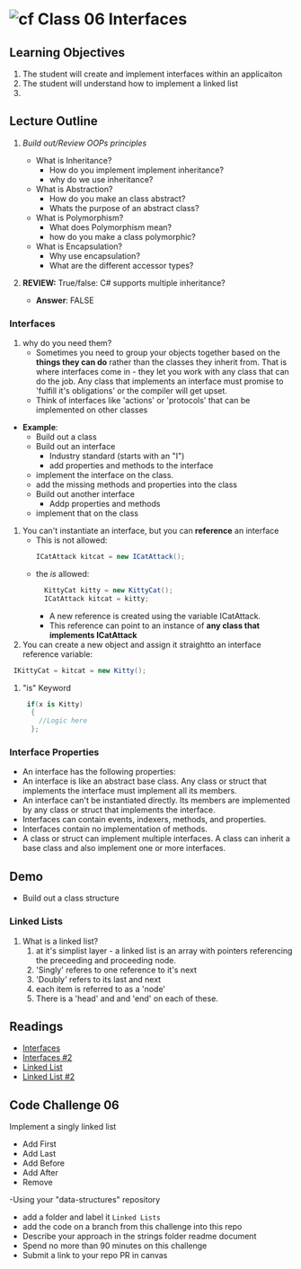 # ![cf](http://i.imgur.com/7v5ASc8.png) Class 06 Interfaces

## Learning Objectives
1. The student will create and implement interfaces within an applicaiton
2. The student will understand how to implement a linked list
3. 

## Lecture Outline
   
1. *Build out/Review OOPs principles*
   - What is Inheritance?
     - How do you implement implement inheritance?
     - why do we use inheritance?
   - What is Abstraction?
     - How do you make an class abstract?
     - Whats the purpose of an abstract class?
   - What is Polymorphism?
     - What does Polymorphism mean?
     - how do you make a class polymorphic?
   - What is Encapsulation?
     - Why use encapsulation?
     - What are the different accessor types?

1. **REVIEW:** True/false: C# supports multiple inheritance?
      - **Answer**: FALSE

### **Interfaces**
   1. why do you need them?
      - Sometimes you need to group your objects together based on the **things they can do** rather than the classes they inherit from.
      That is where interfaces come in - they let you work with any class that can do the job. 
      Any class that implements an interface must promise to 'fulfill it's obligations' or the compiler will get upset. 
      - Think of interfaces like 'actions' or 'protocols' that can be implemented on other classes
   - **Example**:
      - Build out a class
      - Build out an interface
        - Industry standard (starts with an "I")
        - add properties and methods to the interface
      - implement the interface on the class.
      - add the missing methods and properties into the class
      - Build out another interface
        - Addp properties and methods
      - implement that on the class

   1. You can't instantiate an interface, but you can **reference** an interface
        - This is not allowed:
            ```csharp
            ICatAttack kitcat = new ICatAttack();
            ```
        - the *is* allowed:
          ```csharp 
            KittyCat kitty = new KittyCat();
            ICatAttack kitcat = kitty;
           ```
            - A new reference is created using the variable ICatAttack.
            - This reference can point to an instance of **any class that implements ICatAttack**
   1. You can create a new object and assign it straightto an interface reference variable:
   ```csharp
    IKittyCat = kitcat = new Kitty();
   ```

   1. "is" Keyword
      ```csharp
       if(x is Kitty)
        {
          //Logic here
        };
         ```

### Interface Properties

- An interface has the following properties:
- An interface is like an abstract base class. Any class or struct that implements the interface must implement all its members.
- An interface can't be instantiated directly. Its members are implemented by any class or struct that implements the interface.
- Interfaces can contain events, indexers, methods, and properties.
- Interfaces contain no implementation of methods.
- A class or struct can implement multiple interfaces. A class can inherit a base class and also implement one or more interfaces.
   

## Demo
- Build out a class structure


### Linked Lists
  1. What is a linked list?
     1. at it's simplist layer - a linked list is an array with pointers referencing the preceeding and proceeding node.  
     2. 'Singly' referes to one reference to it's next
     3. 'Doubly' refers to its last and next
     4. each item is referred to as a 'node'
     5. There is a 'head' and and 'end' on each of these. 
     

## Readings
- [Interfaces](https://docs.microsoft.com/en-us/dotnet/csharp/programming-guide/interfaces/)
- [Interfaces #2](https://docs.microsoft.com/en-us/dotnet/csharp/language-reference/keywords/interface)
- [Linked List](https://www.wikiwand.com/en/Linked_list)
- [Linked List #2](https://www.cs.cmu.edu/~adamchik/15-121/lectures/Linked%20Lists/linked%20lists.html)
   
## Code Challenge 06
Implement a singly linked list
- Add First
- Add Last
- Add Before
- Add After
- Remove

-Using your "data-structures" repository
  - add a folder and label it `Linked Lists`
  - add the code on a branch from this challenge into this repo
  - Describe your approach in the strings folder readme document
  - Spend no more than 90 minutes on this challenge
  - Submit a link to your repo PR in canvas